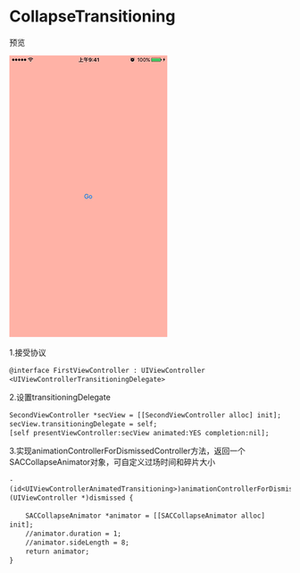 # CollapseTransitioning

预览

![Demo.gif](./Demo.gif)

1.接受协议
```
@interface FirstViewController : UIViewController <UIViewControllerTransitioningDelegate>
```

2.设置transitioningDelegate
```
SecondViewController *secView = [[SecondViewController alloc] init];
secView.transitioningDelegate = self;
[self presentViewController:secView animated:YES completion:nil];
```

3.实现animationControllerForDismissedController方法，返回一个SACCollapseAnimator对象，可自定义过场时间和碎片大小
```
- (id<UIViewControllerAnimatedTransitioning>)animationControllerForDismissedController:(UIViewController *)dismissed {

    SACCollapseAnimator *animator = [[SACCollapseAnimator alloc] init];
    //animator.duration = 1;
    //animator.sideLength = 8;
    return animator;
}
```